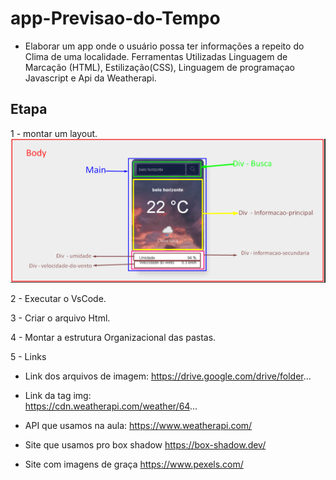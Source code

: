 # app-Previsao-do-Tempo
- Elaborar um app  onde o usuário possa ter  informações a repeito do Clima  de uma localidade.
Ferramentas Utilizadas Linguagem de Marcação (HTML), Estilização(CSS), Linguagem de programaçao Javascript e Api da Weatherapi.

## Etapa
1 - montar um layout.
![alt text](layout.png)

2 - Executar o VsCode. 

3 - Criar o arquivo Html. 

4 - Montar a estrutura Organizacional das pastas.

  
5 - Links
- Link dos arquivos de imagem:
https://drive.google.com/drive/folder...

- Link da tag img:   
https://cdn.weatherapi.com/weather/64...

- API que usamos na aula:
https://www.weatherapi.com/

- Site que usamos pro box shadow 
https://box-shadow.dev/

- Site com imagens de graça
https://www.pexels.com/


